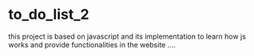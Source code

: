 ﻿# to_do_list_2

 this project is based on javascript and its implementation to learn how js works and provide functionalities in the website ....

